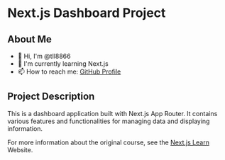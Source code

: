 # Next.js Dashboard Project

## About Me
- 👋 Hi, I'm @tll8866
- 🌱 I'm currently learning Next.js
- 📫 How to reach me: [GitHub Profile](https://github.com/tll8866)

## Project Description
This is a dashboard application built with Next.js App Router. It contains various features and functionalities for managing data and displaying information.

For more information about the original course, see the [Next.js Learn](https://nextjs.org/learn) Website.
